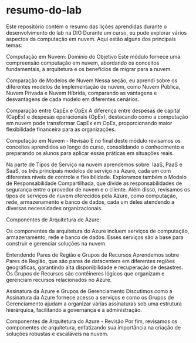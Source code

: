 # resumo-do-lab
Este repositório contém o resumo das lições aprendidas durante o desenvolvimento do lab na DIO
Durante um curso, eu pude explorar vários aspectos da computação em nuvem. Aqui estão alguns dos principais temas:

Computação em Nuvem: Domínio do Objetivo
Este módulo fornece uma compreensão computação em nuvem, abordando os conceitos fundamentais, a arquitetura e os benefícios de migrar para a nuvem.

Comparação de Modelos de Nuvem
Nessa seção, eu aprendi sobre os diferentes modelos de implementação de nuvem, como Nuvem Pública, Nuvem Privada e Nuvem Híbrida, comparando as vantagens e desvantagens de cada modelo em diferentes cenários.

Comparação entre CapEx e OpEx
A diferença entre despesas de capital (CapEx) e despesas operacionais (OpEx), destacando como a computação em nuvem pode transformar CapEx em OpEx, proporcionando maior flexibilidade financeira para as organizações.

Computação em Nuvem - Revisão
E no final deste módulo revisamos os conceitos aprendidos ao longo do curso, consolidando o conhecimento e preparando os alunos para aplicar essas práticas em situações reais.

Na parte de Tipos de Serviço na nuvem aprendemos sobre:
IaaS, PaaS e SaaS, os três principais modelos de serviço na Azure, cada um com diferentes níveis de controle e flexibilidade. Exploramos também o Modelo de Responsabilidade Compartilhada, que divide as responsabilidades de segurança entre o provedor de nuvem e o cliente. Além disso, revisamos os tipos de serviços de nuvem oferecidos pela Azure, como computação, rede, armazenamento e banco de dados, cada um deles atendendo a diversas necessidades organizacionais.

Componentes de Arquitetura de Azure:

Os componentes da arquitetura do Azure incluem serviços de computação, armazenamento, rede e banco de dados. Esses serviços são a base para construir e gerenciar soluções na nuvem.

Entendendo Pares de Região e Grupos de Recursos Aprendemos sobre Pares de Região, que são pares de datacenters em diferentes regiões geográficas, garantindo alta disponibilidade e recuperação de desastres. Os Grupos de Recursos são contêineres lógicos que organizam e gerenciam recursos relacionados no Azure.

Assinatura da Azure e Grupos de Gerenciamento Discutimos como a Assinatura da Azure fornece acesso a serviços e como os Grupos de Gerenciamento ajudam a organizar várias assinaturas sob uma estrutura hierárquica, facilitando a governança e a administração.

Componentes de Arquitetura do Azure - Revisão Por fim, revisamos os componentes de arquitetura, enfatizando sua importância na criação de soluções robustas e escaláveis na nuvem.
